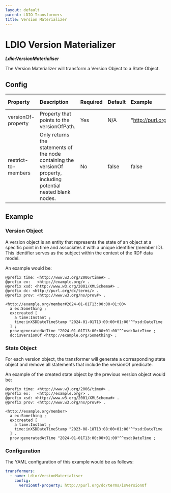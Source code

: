 ```yaml
---
layout: default
parent: LDIO Transformers
title: Version Materializer
---
```


# LDIO Version Materializer

***Ldio:VersionMaterialiser***

The Version Materializer will transform a Version Object to a State Object.

## Config

| Property            | Description                                                                                                        | Required | Default | Example                                | Supported values |
|:--------------------|:-------------------------------------------------------------------------------------------------------------------|:---------|:--------|:---------------------------------------|:-----------------|
| versionOf-property  | Property that points to the versionOfPath.                                                                         | Yes      | N/A     | "http://purl.org/dc/terms/isVersionOf" | String           |
| restrict-to-members | Only returns the statements of the node containing the versionOf property, including potential nested blank nodes. | No       | false   | false                                  | true or false    |

## Example

### Version Object

A version object is an entity that represents the state of an object at a specific point in time and associates it with
a unique identifier (member ID). This identifier serves as the subject within the context of the RDF data model.

An example would be:

```turtle
@prefix time: <http://www.w3.org/2006/time#> .
@prefix ex:   <http://example.org/> .
@prefix xsd: <http://www.w3.org/2001/XMLSchema#> .
@prefix dc: <http://purl.org/dc/terms/> .
@prefix prov: <http://www.w3.org/ns/prov#> .

<http://example.org/member#2024-01-01T13:00:00+01:00>
  a ex:Something ;
  ex:created [
    a time:Instant ;
    time:inXSDDateTimeStamp "2024-01-01T13:00:00+01:00"^^xsd:DateTime
  ] ;
  prov:generatedAtTime "2024-01-01T13:00:00+01:00"^^xsd:DateTime ;
  dc:isVersionOf <http://example.org/Something> ;
```

### State Object

For each version object, the transformer will generate a corresponding state object and remove all statements that include the versionOf predicate.

An example of the created state object by the previous version object would be:

```turtle
@prefix time: <http://www.w3.org/2006/time#> .
@prefix ex:   <http://example.org/> .
@prefix xsd: <http://www.w3.org/2001/XMLSchema#> .
@prefix prov: <http://www.w3.org/ns/prov#> .

<http://example.org/member>
  a ex:Something ;
  ex:created [
    a time:Instant ;
    time:inXSDDateTimeStamp "2023-08-18T13:08:00+01:00"^^xsd:DateTime
  ] .
  prov:generatedAtTime "2024-01-01T13:00:00+01:00"^^xsd:DateTime ;
```

### Configuration
The YAML configuration of this example would be as follows:

```yaml
transformers:
  - name: Ldio:VersionMaterialiser
    config:
      versionOf-property: http://purl.org/dc/terms/isVersionOf
```